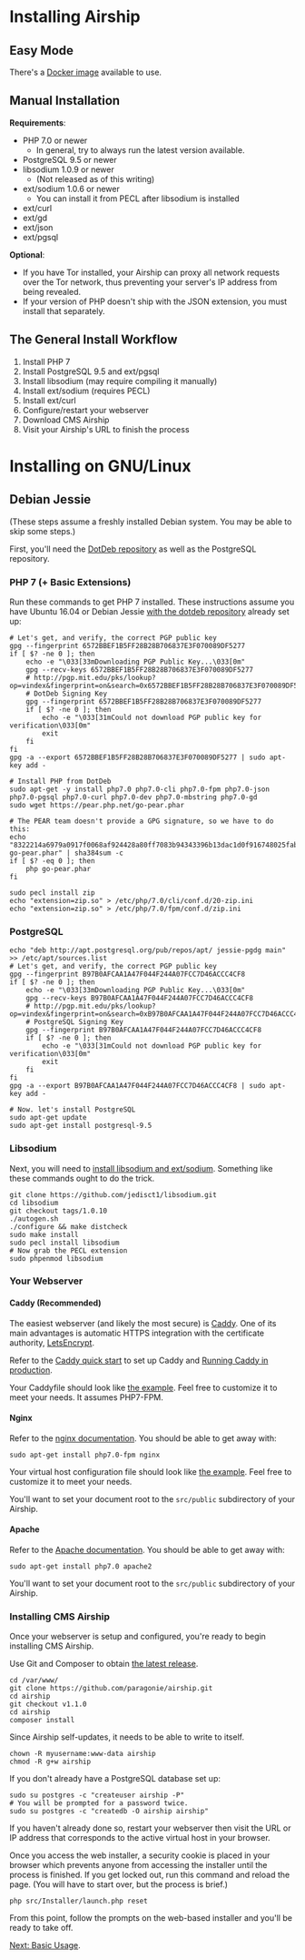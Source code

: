 # Installing Airship

## Easy Mode

There's a [Docker image](https://hub.docker.com/r/co60ca/airship/) available to use.

## Manual Installation

**Requirements**:

* PHP 7.0 or newer
  * In general, try to always run the latest version available.
* PostgreSQL 9.5 or newer
* libsodium 1.0.9 or newer
  * (Not released as of this writing)
* ext/sodium 1.0.6 or newer
  * You can install it from PECL after libsodium is installed
* ext/curl
* ext/gd
* ext/json
* ext/pgsql

**Optional**:

* If you have Tor installed, your Airship can proxy all network requests over
  the Tor network, thus preventing your server's IP address from being
  revealed.
* If your version of PHP doesn't ship with the JSON extension, you must install
  that separately.

## The General Install Workflow

1. Install PHP 7
2. Install PostgreSQL 9.5 and ext/pgsql
3. Install libsodium (may require compiling it manually)
4. Install ext/sodium (requires PECL)
5. Install ext/curl
6. Configure/restart your webserver
7. Download CMS Airship
8. Visit your Airship's URL to finish the process

# Installing on GNU/Linux

## Debian Jessie

(These steps assume a freshly installed Debian system. You may be able to skip some steps.)

First, you'll need the [DotDeb repository](https://www.dotdeb.org/instructions/) as well as the PostgreSQL repository.

### PHP 7 (+ Basic Extensions)

Run these commands to get PHP 7 installed. These instructions assume you have Ubuntu 16.04 or Debian Jessie [with the dotdeb repository](https://www.dotdeb.org/instructions/) already set up:

    # Let's get, and verify, the correct PGP public key
    gpg --fingerprint 6572BBEF1B5FF28B28B706837E3F070089DF5277
    if [ $? -ne 0 ]; then
        echo -e "\033[33mDownloading PGP Public Key...\033[0m"
        gpg --recv-keys 6572BBEF1B5FF28B28B706837E3F070089DF5277
        # http://pgp.mit.edu/pks/lookup?op=vindex&fingerprint=on&search=0x6572BBEF1B5FF28B28B706837E3F070089DF5277
        # DotDeb Signing Key 
        gpg --fingerprint 6572BBEF1B5FF28B28B706837E3F070089DF5277
        if [ $? -ne 0 ]; then
            echo -e "\033[31mCould not download PGP public key for verification\033[0m"
            exit
        fi
    fi
    gpg -a --export 6572BBEF1B5FF28B28B706837E3F070089DF5277 | sudo apt-key add -
    
    # Install PHP from DotDeb
    sudo apt-get -y install php7.0 php7.0-cli php7.0-fpm php7.0-json php7.0-pgsql php7.0-curl php7.0-dev php7.0-mbstring php7.0-gd
    sudo wget https://pear.php.net/go-pear.phar
    
    # The PEAR team doesn't provide a GPG signature, so we have to do this:
    echo "8322214a6979a0917f0068af924428a80ff7083b94343396b13dac1d0f916748025fab72290af340d30633837222c277  go-pear.phar" | sha384sum -c
    if [ $? -eq 0 ]; then
        php go-pear.phar
    fi
    
    sudo pecl install zip
    echo "extension=zip.so" > /etc/php/7.0/cli/conf.d/20-zip.ini
    echo "extension=zip.so" > /etc/php/7.0/fpm/conf.d/zip.ini

### PostgreSQL

    echo "deb http://apt.postgresql.org/pub/repos/apt/ jessie-pgdg main" >> /etc/apt/sources.list
    # Let's get, and verify, the correct PGP public key
    gpg --fingerprint B97B0AFCAA1A47F044F244A07FCC7D46ACCC4CF8
    if [ $? -ne 0 ]; then
        echo -e "\033[33mDownloading PGP Public Key...\033[0m"
        gpg --recv-keys B97B0AFCAA1A47F044F244A07FCC7D46ACCC4CF8
        # http://pgp.mit.edu/pks/lookup?op=vindex&fingerprint=on&search=0xB97B0AFCAA1A47F044F244A07FCC7D46ACCC4CF8
        # PostgreSQL Signing Key 
        gpg --fingerprint B97B0AFCAA1A47F044F244A07FCC7D46ACCC4CF8
        if [ $? -ne 0 ]; then
            echo -e "\033[31mCould not download PGP public key for verification\033[0m"
            exit
        fi
    fi
    gpg -a --export B97B0AFCAA1A47F044F244A07FCC7D46ACCC4CF8 | sudo apt-key add -
    
    # Now. let's install PostgreSQL
    sudo apt-get update
    sudo apt-get install postgresql-9.5

### Libsodium

Next, you will need to [install libsodium and ext/sodium](https://paragonie.com/book/pecl-libsodium/read/00-intro.md#installing-libsodium).
Something like these commands ought to do the trick.

    git clone https://github.com/jedisct1/libsodium.git
    cd libsodium
    git checkout tags/1.0.10
    ./autogen.sh
    ./configure && make distcheck
    sudo make install
    sudo pecl install libsodium
    # Now grab the PECL extension
    sudo phpenmod libsodium

### Your Webserver

#### Caddy (Recommended)

The easiest webserver (and likely the most secure) is [Caddy](https://caddyserver.com).
One of its main advantages is automatic HTTPS integration with the certificate
authority, [LetsEncrypt](https://letsencrypt.org).

Refer to the [Caddy quick start](https://github.com/mholt/caddy#quick-start) to
set up Caddy and [Running Caddy in production](https://github.com/mholt/caddy#running-in-production).

Your Caddyfile should look like [the example](example-config/Caddyfile).
Feel free to customize it to meet your needs. It assumes PHP7-FPM.

#### Nginx

Refer to the [nginx documentation](http://nginx.org/en/docs/install.html).
You should be able to get away with:

    sudo apt-get install php7.0-fpm nginx

Your virtual host configuration file should look like [the example](example-config/nginx.conf).
Feel free to customize it to meet your needs.

You'll want to set your document root to the `src/public` subdirectory
of your Airship.

#### Apache

Refer to the [Apache documentation](https://httpd.apache.org/docs/current/install.html).
You should be able to get away with:

    sudo apt-get install php7.0 apache2

You'll want to set your document root to the `src/public` subdirectory
of your Airship.

### Installing CMS Airship

Once your webserver is setup and configured, you're ready to begin installing
CMS Airship.

Use Git and Composer to obtain [the latest release](https://github.com/paragonie/airship/releases).

    cd /var/www/
    git clone https://github.com/paragonie/airship.git
    cd airship
    git checkout v1.1.0
    cd airship
    composer install

Since Airship self-updates, it needs to be able to write to itself.

    chown -R myusername:www-data airship
    chmod -R g+w airship

If you don't already have a PostgreSQL database set up:

    sudo su postgres -c "createuser airship -P"
    # You will be prompted for a password twice.
    sudo su postgres -c "createdb -O airship airship"

If you haven't already done so, restart your webserver then visit the URL or IP
address that corresponds to the active virtual host in your browser.

Once you access the web installer, a security cookie is placed in your browser
which prevents anyone from accessing the installer until the process is 
finished. If you get locked out, run this command and reload
the page. (You will have to start over, but the process is brief.)

    php src/Installer/launch.php reset
    
From this point, follow the prompts on the web-based installer and you'll be
ready to take off.

[Next: Basic Usage](https://github.com/paragonie/airship-docs/tree/master/en-us/02-basic-usage).
